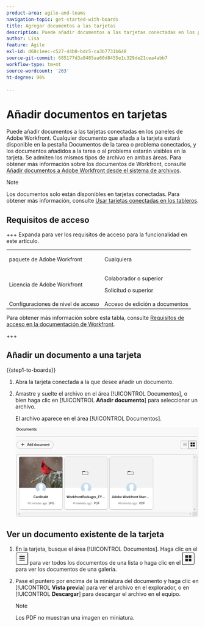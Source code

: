 ```yaml
---
product-area: agile-and-teams
navigation-topic: get-started-with-boards
title: Agregar documentos a las tarjetas
description: Puede añadir documentos a las tarjetas conectadas en los paneles de Adobe Workfront.
author: Lisa
feature: Agile
exl-id: d68c1eec-c527-44b0-bdc5-ca3b7731b648
source-git-commit: 685177d3a8485aa60d8455e1c329de21cea4abb7
workflow-type: tm+mt
source-wordcount: '263'
ht-degree: 96%

---
```


# Añadir documentos en tarjetas

Puede añadir documentos a las tarjetas conectadas en los paneles de Adobe Workfront. Cualquier documento que añada a la tarjeta estará disponible en la pestaña Documentos de la tarea o problema conectados, y los documentos añadidos a la tarea o al problema estarán visibles en la tarjeta. Se admiten los mismos tipos de archivo en ambas áreas. Para obtener más información sobre los documentos de Workfront, consulte [Añadir documentos a Adobe Workfront desde el sistema de archivos](/help/quicksilver/documents/adding-documents-to-workfront/add-documents-from-file-system.md).

>[!NOTE]
>
>Los documentos solo están disponibles en tarjetas conectadas. Para obtener más información, consulte [Usar tarjetas conectadas en los tableros](/help/quicksilver/agile/get-started-with-boards/connected-cards.md).

## Requisitos de acceso

+++ Expanda para ver los requisitos de acceso para la funcionalidad en este artículo.

<table style="table-layout:auto"> 
 <col> 
 <col> 
 <tbody> 
  <tr> 
   <td role="rowheader">paquete de Adobe Workfront</td> 
   <td> <p>Cualquiera</p> </td> 
  </tr> 
  <tr> 
   <td role="rowheader">Licencia de Adobe Workfront</td> 
   <td> 
   <p>Colaborador o superior</p> 
   <p>Solicitud o superior</p>
   </td> 
  </tr> 
   <tr>
   <td role="rowheader">Configuraciones de nivel de acceso</td>
   <td>Acceso de edición a documentos</td>
  </tr>
 </tbody> 
</table>

Para obtener más información sobre esta tabla, consulte [Requisitos de acceso en la documentación de Workfront](/help/quicksilver/administration-and-setup/add-users/access-levels-and-object-permissions/access-level-requirements-in-documentation.md).

+++

## Añadir un documento a una tarjeta

{{step1-to-boards}}

1. Abra la tarjeta conectada a la que desee añadir un documento.
1. Arrastre y suelte el archivo en el área [!UICONTROL Documentos], o bien haga clic en [!UICONTROL **Añadir documento**] para seleccionar un archivo.

   El archivo aparece en el área [!UICONTROL Documentos].

   ![Documentos añadidos a la tarjeta](assets/add-document-to-card.png)

## Ver un documento existente de la tarjeta

1. En la tarjeta, busque el área [!UICONTROL Documentos]. Haga clic en el ![icono de lista](assets/docs-list-icon.png) para ver todos los documentos de una lista o haga clic en el ![icono de galería](assets/docs-gallery-icon.png) para ver los documentos de una galería.
1. Pase el puntero por encima de la miniatura del documento y haga clic en [!UICONTROL **Vista previa**] para ver el archivo en el explorador, o en [!UICONTROL **Descargar**] para descargar el archivo en el equipo.

   >[!NOTE]
   >
   >Los PDF no muestran una imagen en miniatura.
